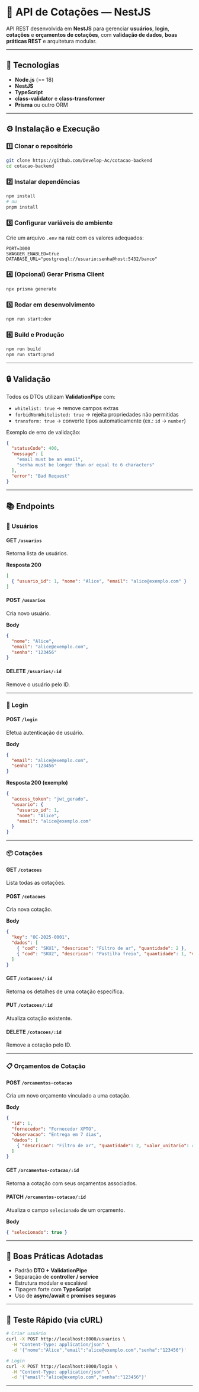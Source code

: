 # 🧩 API de Cotações — NestJS

API REST desenvolvida em **NestJS** para gerenciar **usuários**, **login**, **cotações** e **orçamentos de cotações**, com **validação de dados**, **boas práticas REST** e arquitetura modular.

---

## 🚀 Tecnologias

- **Node.js** (>= 18)
- **NestJS**
- **TypeScript**
- **class-validator** e **class-transformer**
- **Prisma** ou outro ORM

---

## ⚙️ Instalação e Execução

### 1️⃣ Clonar o repositório
```bash
git clone https://github.com/Develop-Ac/cotacao-backend
cd cotacao-backend
```

### 2️⃣ Instalar dependências
```bash
npm install
# ou
pnpm install
```

### 3️⃣ Configurar variáveis de ambiente
Crie um arquivo `.env` na raiz com os valores adequados:
```
PORT=3000
SWAGGER_ENABLED=true
DATABASE_URL="postgresql://usuario:senha@host:5432/banco"
```

### 4️⃣ (Opcional) Gerar Prisma Client
```bash
npx prisma generate
```

### 5️⃣ Rodar em desenvolvimento
```bash
npm run start:dev
```

### 6️⃣ Build e Produção
```bash
npm run build
npm run start:prod
```

---

## 🔒 Validação

Todos os DTOs utilizam **ValidationPipe** com:

- `whitelist: true` → remove campos extras  
- `forbidNonWhitelisted: true` → rejeita propriedades não permitidas  
- `transform: true` → converte tipos automaticamente (ex.: `id` → `number`)  

Exemplo de erro de validação:
```json
{
  "statusCode": 400,
  "message": [
    "email must be an email",
    "senha must be longer than or equal to 6 characters"
  ],
  "error": "Bad Request"
}
```

---

## 📚 Endpoints

### 👤 Usuários

#### **GET** `/usuarios`
Retorna lista de usuários.

**Resposta 200**
```json
[
  { "usuario_id": 1, "nome": "Alice", "email": "alice@exemplo.com" }
]
```

#### **POST** `/usuarios`
Cria novo usuário.

**Body**
```json
{
  "nome": "Alice",
  "email": "alice@exemplo.com",
  "senha": "123456"
}
```

#### **DELETE** `/usuarios/:id`
Remove o usuário pelo ID.

---

### 🔐 Login

#### **POST** `/login`
Efetua autenticação de usuário.

**Body**
```json
{
  "email": "alice@exemplo.com",
  "senha": "123456"
}
```

**Resposta 200 (exemplo)**
```json
{
  "access_token": "jwt_gerado",
  "usuario": {
    "usuario_id": 1,
    "nome": "Alice",
    "email": "alice@exemplo.com"
  }
}
```

---

### 📦 Cotações

#### **GET** `/cotacoes`
Lista todas as cotações.

#### **POST** `/cotacoes`
Cria nova cotação.

**Body**
```json
{
  "key": "OC-2025-0001",
  "dados": [
    { "cod": "SKU1", "descricao": "Filtro de ar", "quantidade": 2 },
    { "cod": "SKU2", "descricao": "Pastilha freio", "quantidade": 1, "valor_unitario": 120.5 }
  ]
}
```

#### **GET** `/cotacoes/:id`
Retorna os detalhes de uma cotação específica.

#### **PUT** `/cotacoes/:id`
Atualiza cotação existente.

#### **DELETE** `/cotacoes/:id`
Remove a cotação pelo ID.

---

### 📋 Orçamentos de Cotação

#### **POST** `/orcamentos-cotacao`
Cria um novo orçamento vinculado a uma cotação.

**Body**
```json
{
  "id": 1,
  "fornecedor": "Fornecedor XPTO",
  "observacao": "Entrega em 7 dias",
  "dados": [
    { "descricao": "Filtro de ar", "quantidade": 2, "valor_unitario": 45.0 }
  ]
}
```

#### **GET** `/orcamentos-cotacao/:id`
Retorna a cotação com seus orçamentos associados.

#### **PATCH** `/orcamentos-cotacao/:id`
Atualiza o campo `selecionado` de um orçamento.

**Body**
```json
{ "selecionado": true }
```

---

## 🧱 Boas Práticas Adotadas

- Padrão **DTO + ValidationPipe**  
- Separação de **controller / service**  
- Estrutura modular e escalável  
- Tipagem forte com **TypeScript**  
- Uso de **async/await** e **promises seguras**

---

## 🧪 Teste Rápido (via cURL)

```bash
# Criar usuário
curl -X POST http://localhost:8000/usuarios \
  -H "Content-Type: application/json" \
  -d '{"nome":"Alice","email":"alice@exemplo.com","senha":"123456"}'

# Login
curl -X POST http://localhost:8000/login \
  -H "Content-Type: application/json" \
  -d '{"email":"alice@exemplo.com","senha":"123456"}'
```

---
